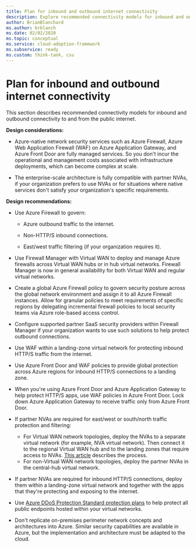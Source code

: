 ```yaml
---
title: Plan for inbound and outbound internet connectivity
description: Explore recommended connectivity models for inbound and outbound connectivity to and from the public internet
author: BrianBlanchard
ms.author: brblanch
ms.date: 02/02/2020
ms.topic: conceptual
ms.service: cloud-adoption-framework
ms.subservice: ready
ms.custom: think-tank, csu
---
```


# Plan for inbound and outbound internet connectivity

This section describes recommended connectivity models for inbound and outbound connectivity to and from the public internet.

**Design considerations:**

- Azure-native network security services such as Azure Firewall, Azure Web Application Firewall (WAF) on Azure Application Gateway, and Azure Front Door are fully managed services. So you don't incur the operational and management costs associated with infrastructure deployments, which can become complex at scale.

- The enterprise-scale architecture is fully compatible with partner NVAs, if your organization prefers to use NVAs or for situations where native services don't satisfy your organization's specific requirements.

**Design recommendations:**

- Use Azure Firewall to govern:

  - Azure outbound traffic to the internet.

  - Non-HTTP/S inbound connections.

  - East/west traffic filtering (if your organization requires it).

- Use Firewall Manager with Virtual WAN to deploy and manage Azure firewalls across Virtual WAN hubs or in hub virtual networks. Firewall Manager is now in general availability for both Virtual WAN and regular virtual networks.

- Create a global Azure Firewall policy to govern security posture across the global network environment and assign it to all Azure Firewall instances. Allow for granular policies to meet requirements of specific regions by delegating incremental firewall policies to local security teams via Azure role-based access control.

- Configure supported partner SaaS security providers within Firewall Manager if your organization wants to use such solutions to help protect outbound connections.

- Use WAF within a landing-zone virtual network for protecting inbound HTTP/S traffic from the internet.

- Use Azure Front Door and WAF policies to provide global protection across Azure regions for inbound HTTP/S connections to a landing zone.

- When you're using Azure Front Door and Azure Application Gateway to help protect HTTP/S apps, use WAF policies in Azure Front Door. Lock down Azure Application Gateway to receive traffic only from Azure Front Door.

- If partner NVAs are required for east/west or south/north traffic protection and filtering:

  - For Virtual WAN network topologies, deploy the NVAs to a separate virtual network (for example, NVA virtual network). Then connect it to the regional Virtual WAN hub and to the landing zones that require access to NVAs. [This article](/azure/virtual-wan/virtual-wan-route-table-portal) describes the process.
  - For non-Virtual WAN network topologies, deploy the partner NVAs in the central-hub virtual network.

- If partner NVAs are required for inbound HTTP/S connections, deploy them within a landing-zone virtual network and together with the apps that they're protecting and exposing to the internet.

- Use [Azure DDoS Protection Standard protection plans](/azure/virtual-network/ddos-protection-overview) to help protect all public endpoints hosted within your virtual networks.

- Don't replicate on-premises perimeter network concepts and architectures into Azure. Similar security capabilities are available in Azure, but the implementation and architecture must be adapted to the cloud.
